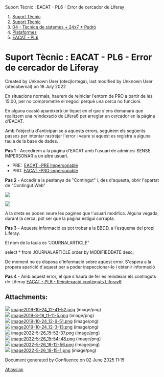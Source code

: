Suport Tècnic : EACAT - PL6 - Error de cercador de Liferay  

1.  [Suport Tècnic](index.md)
2.  [Suport Tècnic](13893782.md)
3.  [04 - Tècnica de sistemes + 24x7 + Padró](26313202.md)
4.  [Plataformes](Plataformes_41520520.md)
5.  [EACAT - PL6](EACAT---PL6_41520630.md)

Suport Tècnic : EACAT - PL6 - Error de cercador de Liferay
==========================================================

Created by Unknown User (otecjlortega), last modified by Unknown User (otecobernal) on 19 July 2022

En situacions normals, haurem de reiniciar l'entorn de PRO a partir de les 15:00, per no comprometre el negoci perquè una cerca no funcioni.

  

En alguna ocasió apareixerà un tiquet en el que s'ens demanarà que realitzem una reindexació de Lifera6 per arreglar un cercador en la pàgina d'EACAT.

Amb l'objectiu d'anticipar-se a aquests errors, seguirem els següents passos per intentar rastrejar l'error i veure si aquest es registra a alguna taula de la base de dades.

**Pas 1** - Accedirem a la pàgina d'EACAT amb l'usuari de admincsi SENSE IMPERSONAR a un altre usuari.

*   PRE:  [EACAT -PRE Impersonable](https://idppre.eacat.cat/Logon.aspx?providerID=EACATPLPRE6&impersonable=1)
*   PRO: [EACAT -PRO impersonable](https://idp.eacat.net/Logon.aspx?providerID=EACATPL6&impersonable=1)

**Pas 2** - Accedir a la pestanya de "Contingut" i, des d'aquesta, obrir l'apartat de "Contingut Web"

  

![](attachments/64981534/64981542.png)

![](attachments/64981534/64981540.png)

  

A la dreta es poden veure les pagines que l'usuari modifica. Alguna vegada, durant la cerca, pot ser que la pagina estigui corrupta.

**Pas 3** - Aquesta informació es pot trobar a la BBDD, a l'esquema del propi Liferay.

El nom de la taula es "JOURNALARTICLE"

select \* from JOURNALARTICLE order by MODIFIEDDATE desc;

De moment no es disposa d'informació sobre aquest error. S'espera a la propera aparició d'aquest per a poder inspeccionar-lo i obtenir informació

**Pas 4** - Amb aquest error, el que s'haura de fer es reindexar els continguts de Liferay [EACAT - PL6 - Reindexació continguts Liferay6](41522475.md).

  

  

Attachments:
------------

![](images/icons/bullet_blue.gif) [image2019-10-24\_12-41-52.png](attachments/64981534/64981535.png) (image/png)  
![](images/icons/bullet_blue.gif) [image2019-3-18\_11-11-5.png](attachments/64981534/64981536.png) (image/png)  
![](images/icons/bullet_blue.gif) [image2019-10-24\_12-6-51.png](attachments/64981534/64981537.png) (image/png)  
![](images/icons/bullet_blue.gif) [image2019-10-24\_12-3-13.png](attachments/64981534/64981538.png) (image/png)  
![](images/icons/bullet_blue.gif) [image2022-5-26\_15-52-37.png](attachments/64981534/64981539.png) (image/png)  
![](images/icons/bullet_blue.gif) [image2022-5-26\_15-54-48.png](attachments/64981534/64981540.png) (image/png)  
![](images/icons/bullet_blue.gif) [image2022-5-26\_16-12-56.png](attachments/64981534/64981542.png) (image/png)  
![](images/icons/bullet_blue.gif) [image2022-5-26\_16-15-1.png](attachments/64981534/64981544.png) (image/png)  

Document generated by Confluence on 02 June 2025 11:15

[Atlassian](http://www.atlassian.com/)